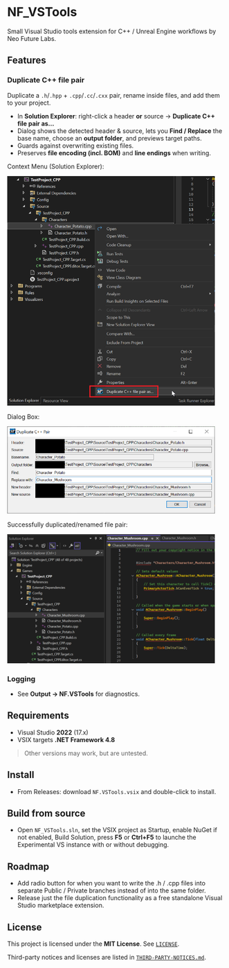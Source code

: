 # NF_VSTools

Small Visual Studio tools extension for C++ / Unreal Engine workflows by Neo Future Labs.

## Features

### Duplicate C++ file pair
Duplicate a `.h`/`.hpp` + `.cpp`/`.cc`/`.cxx` pair, rename inside files, and add them to your project.

- In **Solution Explorer**: right-click a header **or** source → **Duplicate C++ file pair as…**
- Dialog shows the detected header & source, lets you **Find / Replace** the base name, choose an **output folder**, and previews target paths.
- Guards against overwriting existing files.
- Preserves **file encoding (incl. BOM)** and **line endings** when writing.

Context Menu (Solution Explorer):
<p align="left">
  <a href="images/duplicate1.png"><img src="images/duplicate1.png" width="480" alt="Context menu"></a>
</p>

Dialog Box:
<p align="left">
  <a href="images/duplicate2.png"><img src="images/duplicate2.png" width="480" alt="Dialog Box"></a>
</p>

Successfully duplicated/renamed file pair:
<p align="left">
  <a href="images/duplicate3.png"><img src="images/duplicate3.png" width="480" alt="Result"></a>
</p>

### Logging
- See **Output → NF.VSTools** for diagnostics.

## Requirements
- Visual Studio **2022** (17.x)
- VSIX targets **.NET Framework 4.8**

> Other versions may work, but are untested.

## Install
- From Releases: download `NF.VSTools.vsix` and double-click to install.

## Build from source
- Open `NF_VSTools.sln`, set the VSIX project as Startup, enable NuGet if not enabled, Build Solution, press **F5** or **Ctrl+F5** to launche the Experimental VS instance with or without debugging.

## Roadmap
- Add radio button for when you want to write the .h / .cpp files into separate Public / Private branches instead of into the same folder.
- Release just the file duplication functionality as a free standalone Visual Studio marketplace extension.

## License
This project is licensed under the **MIT License**. See [`LICENSE`](./LICENSE).

Third-party notices and licenses are listed in [`THIRD-PARTY-NOTICES.md`](./THIRD-PARTY-NOTICES.md).
